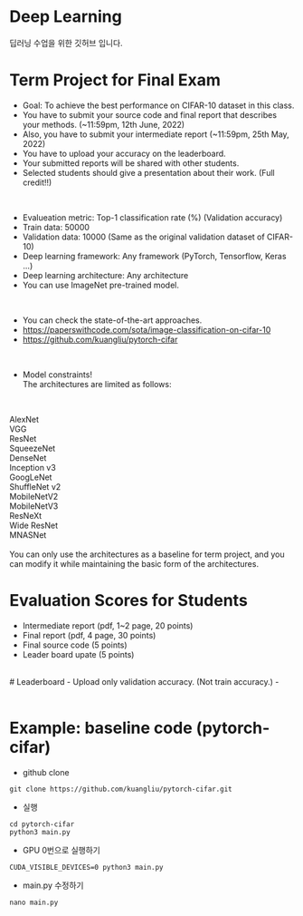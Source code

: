 # Deep Learning
딥러닝 수업을 위한 깃허브 입니다.

# Term Project for Final Exam
- Goal: To achieve the best performance on CIFAR-10 dataset in this class.
- You have to submit your source code and final report that describes your methods. (~11:59pm, 12th June, 2022)
- Also, you have to submit your intermediate report (~11:59pm, 25th May, 2022)
- You have to upload your accuracy on the leaderboard.
- Your submitted reports will be shared with other students.
- Selected students should give a presentation about their work. (Full credit!!)
<br>

- Evalueation metric: Top-1 classification rate (%) (Validation accuracy)
- Train data: 50000
- Validation data: 10000 (Same as the original validation dataset of CIFAR-10)
- Deep learning framework: Any framework (PyTorch, Tensorflow, Keras ...)
- Deep learning architecture: Any architecture
- You can use ImageNet pre-trained model.
<br>

- You can check the state-of-the-art approaches.
- https://paperswithcode.com/sota/image-classification-on-cifar-10
- https://github.com/kuangliu/pytorch-cifar
<br>

- Model constraints!<br>
The architectures are limited as follows:
<br>

AlexNet<br>
VGG<br>
ResNet<br>
SqueezeNet<br>
DenseNet<br>
Inception v3<br>
GoogLeNet<br>
ShuffleNet v2<br>
MobileNetV2<br>
MobileNetV3<br>
ResNeXt<br>
Wide ResNet<br>
MNASNet<br>
<br>
You can only use the architectures as a baseline for term project, and you can modify it while maintaining the basic form of the architectures.
<br>

# Evaluation Scores for Students
- Intermediate report (pdf, 1~2 page, 20 points)
- Final report (pdf, 4 page, 30 points)
- Final source code (5 points)
- Leader board upate (5 points)
<br>
# Leaderboard
- Upload only validation accuracy. (Not train accuracy.)
- 
<br>
<br>



# Example: baseline code (pytorch-cifar)
- github clone
```
git clone https://github.com/kuangliu/pytorch-cifar.git
```

- 실행
```
cd pytorch-cifar
python3 main.py
```

- GPU 0번으로 실행하기
```
CUDA_VISIBLE_DEVICES=0 python3 main.py
```

- main.py 수정하기
```
nano main.py
```
